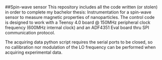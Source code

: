 ##Spin-wave sensor
This repository includes all the code written (or stolen) in order to complete my bachelor thesis: Instrumentation for a spin-wave sensor to measure magnetic properties of nanoparticles. 
The control code is designed to work with a Teensy 4.0 board @ 150MHz peripheral clock frequency (600MHz internal clock) and an ADF4351 Eval board thru SPI communication protocol.

The acquiring data python script requires the serial ports to be closed, so no callibration nor modulation of the LO frequency can be performed when acquiring experimental data. 
